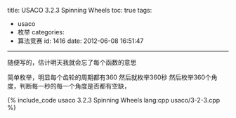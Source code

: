 title: USACO 3.2.3 Spinning Wheels
toc: true
tags:
  - usaco
  - 枚举
categories:
  - 算法竞赛
id: 1416
date: 2012-06-08 16:51:47
---

随便写的，估计明天我就会忘了每个函数的意思

简单枚举，明显每个齿轮的周期都有360  然后就枚举360秒  然后枚举360个角度，判断每一秒的每一个角度是否都有空缺，

{% include_code usaco 3.2.3 Spinning Wheels lang:cpp usaco/3-2-3.cpp %}